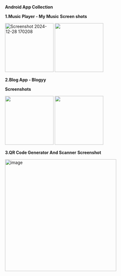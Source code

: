 **Android App Collection**

**1.Music Player - My Music**
**Screen shots**

<img width="161" alt="Screenshot 2024-12-28 170208" src="https://github.com/user-attachments/assets/1298af41-3b04-4fd4-beb4-0439e863ad27" />
<img width ="161" alt="" src="https://github.com/user-attachments/assets/68d6ecfb-7bcf-49d4-84af-745be2f16620"/>

**2.Blog App - Blogyy**

**Screenshots**

<img width="161" src="https://github.com/user-attachments/assets/f562afd6-99dd-4588-92c0-9eb0e128b317"/>

<img width="161" src="https://github.com/user-attachments/assets/28783990-16e6-4d51-a1b3-13c4d1667a6c"/>

**3.QR Code Generator And Scanner**
**Screenshot**

<img width="369" alt="image" src="https://github.com/user-attachments/assets/ce64085e-493b-4f61-bec7-72500bd07f43" />

